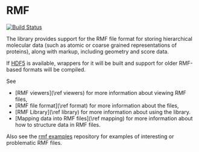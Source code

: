 # RMF #

[![Build Status](https://travis-ci.org/salilab/rmf.png?branch=develop)](https://travis-ci.org/salilab/rmf)

The library provides support for the RMF file format for
storing hierarchical molecular data (such as atomic or coarse grained
representations of proteins), along with markup, including geometry
and score data.

If [HDF5](http://www.hdf5.org) is available, wrappers for it will be
built and support for older RMF-based formats will be compiled.

See
- [RMF viewers](\ref viewers) for more information about viewing RMF files,
- [RMF file format](\ref format) for more information about the files,
- [RMF Library](\ref library) for more information about using the library.
- [Mapping data into RMF files](\ref mapping) for more information about how to structure data in RMF files.

Also see the [rmf examples](http://www.github.com/salilab/rmf_examples) repository
for examples of interesting or problematic RMF files.

